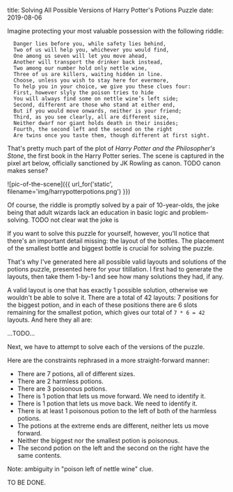 title: Solving All Possible Versions of Harry Potter's Potions Puzzle
date: 2019-08-06

Imagine protecting your most valuable possession with the following riddle:

      Danger lies before you, while safety lies behind,
      Two of us will help you, whichever you would find,
      One among us seven will let you move ahead,
      Another will transport the drinker back instead,
      Two among our number hold only nettle wine,
      Three of us are killers, waiting hidden in line.
      Choose, unless you wish to stay here for evermore,
      To help you in your choice, we give you these clues four:
      First, however slyly the poison tries to hide
      You will always find some on nettle wine’s left side;
      Second, different are those who stand at either end,
      But if you would move onwards, neither is your friend;
      Third, as you see clearly, all are different size,
      Neither dwarf nor giant holds death in their insides;
      Fourth, the second left and the second on the right
      Are twins once you taste them, though different at first sight.
      
That's pretty much part of the plot of *Harry Potter and the Philosopher's Stone*, the
first book in the Harry Potter series.  The scene is captured in the pixel art below,
officially sanctioned by JK Rowling as canon. TODO canon makes sense?

![pic-of-the-scene]({{ url_for('static', filename='img/harrypotterpotions.png') }})

Of course, the riddle is promptly solved by
a pair of 10-year-olds, the joke being that adult wizards lack an education in basic logic and
problem-solving. TODO not clear wat the joke is

If you want to solve this puzzle for yourself, however, you'll notice that there's an
important detail missing: the layout of the bottles. The placement of the smallest bottle
and biggest bottle is crucial for solving the puzzle.

That's why I've generated here all possible valid layouts and solutions of the potions puzzle,
presented here for your titillation. I first had to generate the layouts, then take
them 1-by-1 and see how many solutions they had, if any.

A valid layout is one that has exactly 1 possible solution, otherwise we
wouldn't be able to solve it. There are a total of 42 layouts: 7 positions for the biggest
potion, and in each of these positions there are 6 slots remaining for the smallest potion,
which gives our total of `7 * 6 = 42` layouts. And here they all are:

...TODO...

Next, we have to attempt to solve each of the versions of the puzzle.

Here are the constraints rephrased in a more straight-forward manner:

* There are 7 potions, all of different sizes.
* There are 2 harmless potions.
* There are 3 poisonous potions.
* There is 1 potion that lets us move forward. We need to identify it.
* There is 1 potion that lets us move back. We need to identify it.
* There is at least 1 poisonous potion to the left of both of the harmless potions.
* The potions at the extreme ends are different, neither lets us move forward.
* Neither the biggest nor the smallest potion is poisonous.
* The second potion on the left and the second on the right have the same contents.

Note: ambiguity in "poison left of nettle wine" clue.

TO BE DONE.